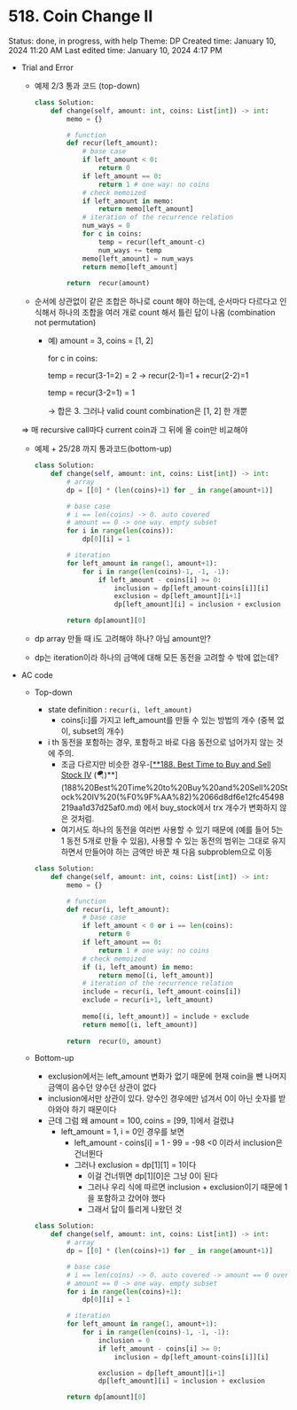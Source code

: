 # 518. Coin Change II

Status: done, in progress, with help
Theme: DP
Created time: January 10, 2024 11:20 AM
Last edited time: January 10, 2024 4:17 PM

- Trial and Error
    - 예제 2/3 통과 코드 (top-down)
        
        ```python
        class Solution:
            def change(self, amount: int, coins: List[int]) -> int:
                memo = {}
        
                # function
                def recur(left_amount):
                    # base case
                    if left_amount < 0:
                        return 0
                    if left_amount == 0:
                        return 1 # one way: no coins
                    # check memoized
                    if left_amount in memo:
                        return memo[left_amount]
                    # iteration of the recurrence relation
                    num_ways = 0
                    for c in coins:
                        temp = recur(left_amount-c)
                        num_ways += temp
                    memo[left_amount] = num_ways
                    return memo[left_amount]
                
                return  recur(amount)
        ```
        
    - 순서에 상관없이 같은 조합은 하나로 count 해야 하는데, 순서마다 다르다고 인식해서 하나의 조합을 여러 개로 count 해서 틀린 답이 나옴 (combination not permutation)
        - 예) amount = 3, coins = [1, 2]
            
            for c in coins: 
            
            temp = recur(3-1=2) = 2 → recur(2-1)=1 + recur(2-2)=1 
            
            temp = recur(3-2=1) = 1 
            
            → 합은 3. 그러나 valid count combination은 [1, 2] 한 개뿐 
            
    
    ⇒ 매 recursive call마다 current coin과 그 뒤에 올 coin만 비교해야 
    
    - 예제 + 25/28 까지 통과코드(bottom-up)
        
        ```python
        class Solution:
            def change(self, amount: int, coins: List[int]) -> int:
                # array
                dp = [[0] * (len(coins)+1) for _ in range(amount+1)]
        
                # base case
                # i == len(coins) -> 0. auto covered
                # amount == 0 -> one way. empty subset 
                for i in range(len(coins)):
                    dp[0][i] = 1 
        
                # iteration
                for left_amount in range(1, amount+1):
                    for i in range(len(coins)-1, -1, -1):
                        if left_amount - coins[i] >= 0:
                            inclusion = dp[left_amount-coins[i]][i]
                            exclusion = dp[left_amount][i+1]
                            dp[left_amount][i] = inclusion + exclusion
        
                return dp[amount][0]
        ```
        
    - dp array 만들 때 i도 고려해야 하나? 아님 amount만?
    - dp는 iteration이라 하나의 금액에 대해 모든 동전을 고려할 수 밖에 없는데?
- AC code
    - Top-down
        - state definition : `recur(i, left_amount)`
            - coins[i:]를 가지고 left_amount를 만들 수 있는 방법의 개수 (중복 없이, subset의 개수)
        - i th 동전을 포함하는 경우, 포함하고 바로 다음 동전으로 넘어가지 않는 것에 주의.
            - 조금 다르지만 비슷한 경우-[[**188. Best Time to Buy and Sell Stock IV](https://leetcode.com/problems/best-time-to-buy-and-sell-stock-iv/description/) (🪂)**](188%20Best%20Time%20to%20Buy%20and%20Sell%20Stock%20IV%20(%F0%9F%AA%82)%2066d8df6e12fc45498219aa1d37d25af0.md) 에서 buy_stock에서 trx 개수가 변화하지 않은 것처럼.
            - 여기서도 하나의 동전을 여러번 사용할 수 있기 때문에 (예를 들어 5는 1 동전 5개로 만들 수 있음), 사용할 수 있는 동전의 범위는 그대로 유지하면서 만들어야 하는 금액만 바꾼 채 다음 subproblem으로 이동
        
        ```python
        class Solution:
            def change(self, amount: int, coins: List[int]) -> int:
                memo = {}
        
                # function
                def recur(i, left_amount): 
                    # base case
                    if left_amount < 0 or i == len(coins):
                        return 0
                    if left_amount == 0:
                        return 1 # one way: no coins
                    # check memoized
                    if (i, left_amount) in memo:
                        return memo[(i, left_amount)]
                    # iteration of the recurrence relation
                    include = recur(i, left_amount-coins[i])
                    exclude = recur(i+1, left_amount)
                    
                    memo[(i, left_amount)] = include + exclude
                    return memo[(i, left_amount)]
                
                return  recur(0, amount)
        ```
        
    - Bottom-up
        - exclusion에서는 left_amount 변화가 없기 때문에 현재 coin을 뺀 나머지 금액이 음수던 양수던 상관이 없다
        - inclusion에서만 상관이 있다. 양수인 경우에만 넘겨서 0이 아닌 숫자를 받아와야 하기 때문이다
        - 근데 그럼 왜 amount = 100, coins = [99, 1]에서 걸렸냐
            - left_amount = 1, i = 0인 경우를 보면
                - left_amount - coins[i] = 1 - 99 = -98 <0 이라서 inclusion은 건너뛴다
                - 그러나 exclusion = dp[1][1] = 1이다
                    - 이걸 건너뛰면 dp[1][0]은 그냥 0이 된다
                    - 그러나 우리 식에 따르면 inclusion + exclusion이기 때문에 1을 포함하고 갔어야 했다
                    - 그래서 답이 틀리게 나왔던 것
        
        ```python
        class Solution:
            def change(self, amount: int, coins: List[int]) -> int:
                # array
                dp = [[0] * (len(coins)+1) for _ in range(amount+1)]
        
                # base case
                # i == len(coins) -> 0. auto covered -> amount == 0 overrules
                # amount == 0 -> one way. empty subset 
                for i in range(len(coins)+1):
                    dp[0][i] = 1 
        
                # iteration
                for left_amount in range(1, amount+1):
                    for i in range(len(coins)-1, -1, -1):
                        inclusion = 0 
                        if left_amount - coins[i] >= 0:
                            inclusion = dp[left_amount-coins[i]][i]
        
                        exclusion = dp[left_amount][i+1]
                        dp[left_amount][i] = inclusion + exclusion
        
                return dp[amount][0]
        ```